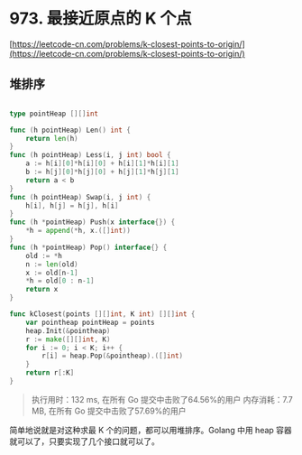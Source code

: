 # 973. 最接近原点的 K 个点
[https://leetcode-cn.com/problems/k-closest-points-to-origin/](https://leetcode-cn.com/problems/k-closest-points-to-origin/)
## 堆排序
```go

type pointHeap [][]int

func (h pointHeap) Len() int {
	return len(h)
}
func (h pointHeap) Less(i, j int) bool {
	a := h[i][0]*h[i][0] + h[i][1]*h[i][1]
	b := h[j][0]*h[j][0] + h[j][1]*h[j][1]
	return a < b
}
func (h pointHeap) Swap(i, j int) {
	h[i], h[j] = h[j], h[i]
}
func (h *pointHeap) Push(x interface{}) {
	*h = append(*h, x.([]int))
}
func (h *pointHeap) Pop() interface{} {
	old := *h
	n := len(old)
	x := old[n-1]
	*h = old[0 : n-1]
	return x
}

func kClosest(points [][]int, K int) [][]int {
	var pointheap pointHeap = points
	heap.Init(&pointheap)
	r := make([][]int, K)
	for i := 0; i < K; i++ {
		r[i] = heap.Pop(&pointheap).([]int)
	}
	return r[:K]
}

```
>执行用时：132 ms, 在所有 Go 提交中击败了64.56%的用户
内存消耗：7.7 MB, 在所有 Go 提交中击败了57.69%的用户

简单地说就是对这种求最 K 个的问题，都可以用堆排序。Golang 中用 heap 容器就可以了，只要实现了几个接口就可以了。